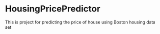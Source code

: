 # HousingPricePredictor
This is project for predicting the price of house using Boston housing data set
